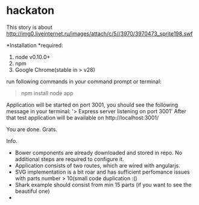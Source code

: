 hackaton
========

This story is about http://img0.liveinternet.ru/images/attach/c/5//3970/3970473_sprite198.swf

*Installation
  *required:
  1. node v0.10.0+
  2. npm
  3. Google Chrome(stable in > v28)

run following commands in your command prompt or terminal:
  > npm install
  > node app

Application will be started on port 3001, you should see the following message in your terminal:
'> Express server listening on port 3001'
After that test application will be available on http://localhost:3001/

You are done. Grats.

Info.
- Bower components are already downloaded and stored in repo. No additional steps are required to configure it.
- Application consists of two routes, which are wired with angularjs.
- SVG implementation is a bit roar and has sufficient perfomance issues with parts number > 10(small code duplication :()
- Shark example should consist from min 15 parts (if you want to see the beautiful one)
- 


